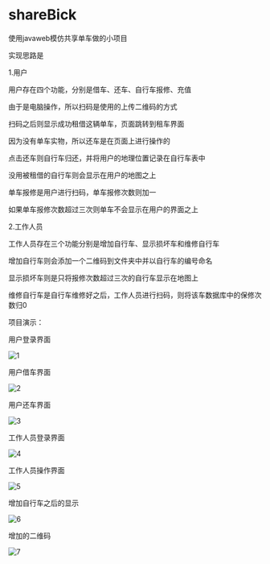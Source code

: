 # shareBick
使用javaweb模仿共享单车做的小项目

实现思路是

1.用户

用户存在四个功能，分别是借车、还车、自行车报修、充值

由于是电脑操作，所以扫码是使用的上传二维码的方式

扫码之后则显示成功租借这辆单车，页面跳转到租车界面

因为没有单车实物，所以还车是在页面上进行操作的

点击还车则自行车归还，并将用户的地理位置记录在自行车表中

没用被租借的自行车则会显示在用户的地图之上

单车报修是用户进行扫码，单车报修次数则加一

如果单车报修次数超过三次则单车不会显示在用户的界面之上

2.工作人员

工作人员存在三个功能分别是增加自行车、显示损坏车和维修自行车

增加自行车则会添加一个二维码到文件夹中并以自行车的编号命名

显示损坏车则是只将报修次数超过三次的自行车显示在地图上

维修自行车是自行车维修好之后，工作人员进行扫码，则将该车数据库中的保修次数归0

项目演示：

用户登录界面

![1](https://github.com/ChunchunIsMe/shareBike/blob/master/showimg/1.PNG)

用户借车界面

![2](https://github.com/ChunchunIsMe/shareBike/blob/master/showimg/2.PNG)

用户还车界面

![3](https://github.com/ChunchunIsMe/shareBike/blob/master/showimg/3.PNG)

工作人员登录界面

![4](https://github.com/ChunchunIsMe/shareBike/blob/master/showimg/4.PNG)

工作人员操作界面

![5](https://github.com/ChunchunIsMe/shareBike/blob/master/showimg/5.PNG)

增加自行车之后的显示

![6](https://github.com/ChunchunIsMe/shareBike/blob/master/showimg/6.PNG)

增加的二维码

![7](https://github.com/ChunchunIsMe/shareBike/blob/master/showimg/7.PNG)
